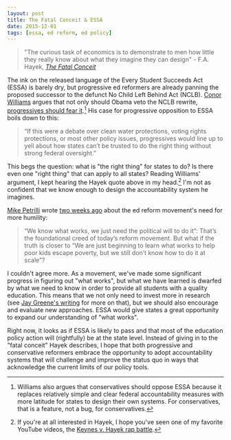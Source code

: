 ```yaml
---
layout: post
title: The Fatal Conceit & ESSA
date: 2015-12-01
tags: [essa, ed reform, ed policy]
---
```


>"The curious task of economics is to demonstrate to men how little they really know about what they imagine they can design" - F.A. Hayek, *[The Fatal Conceit][hayek]*

The ink on the released language of the Every Student Succeeds Act (ESSA) is barely dry, but progressive ed reformers are already panning the proposed successor to the defunct No Child Left Behind Act (NCLB). [Conor Williams](http://twitter.com/conorpwilliams) argues that not only should Obama veto the NCLB rewrite, [progressives should fear it][williams].[^cons] His case for progressive opposition to ESSA boils down to this:

>“If this were a debate over clean water protections, voting rights protections, or most other policy issues, progressives would line up to yell about how states can’t be trusted to do the right thing without strong federal oversight.”

This begs the question: what is "the right thing" for states to do? Is there even one "right thing" that can apply to all states? Reading Williams' argument, I kept hearing the Hayek quote above in my head.[^econ] I'm not as confident that we know enough to design the accountability system he imagines.

[Mike Petrilli](http://twitter.com/michaelpetrilli) wrote [two weeks ago][halo] about the ed reform movement's need for more humility:

>“We know what works, we just need the political will to do it”: That’s the foundational creed of today’s reform movement. But what if the truth is closer to “We are just beginning to learn what works to help poor kids escape poverty, but we still don’t know how to do it at scale”? 

I couldn't agree more. As a movement, we've made some significant progress in figuring out "what works", but what we have learned is dwarfed by what we need to know in order to provide all students with a quality education. This means that we not only need to invest more in research (see [Jay Greene's writing][greene] for more on that), but we should also encourage and evaluate new approaches. ESSA would give states a great opportunity to expand our understanding of "what works".

Right now, it looks as if ESSA is likely to pass and that most of the education policy action will (rightfully) be at the state level. Instead of giving in to the "fatal conceit" Hayek describes, I hope that both progressive and conservative reformers embrace the opportunity to adopt accountability systems that will challenge and improve the status quo in ways that acknowledge the current limits of our policy tools. 

[williams]: https://www.the74million.org/article/williams-why-progressives-should-fear-conservatives-should-hate-and-obama-should-veto-the-nclb-rewrite

[hayek]: https://en.m.wikipedia.org/wiki/The_Fatal_Conceit 

[boombust]: http://youtu.be/d0nERTFo-Sk

[halo]: http://edexcellence.net/articles/lets-check-our-halos-at-the-door-education-reformers

[greene]: https://www.aei.org/wp-content/uploads/2015/01/Greene.pdf 

[^cons]: Williams also argues that conservatives should oppose ESSA because it replaces relatively simple and clear federal accountability measures with more latitude for states to design their own systems. For conservatives, that is a feature, not a bug, for conservatives.

[^econ]: If you're at all interested in Hayek, I hope you've seen one of my favorite YouTube videos, the [Keynes v. Hayek rap battle][boombust]. 